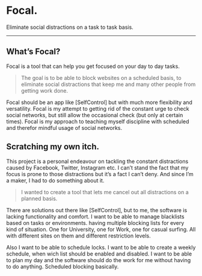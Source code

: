 # Focal.
Eliminate social distractions on a task to task basis.

---- 
## What’s Focal?
Focal is a tool that can help you get focused on your day to day tasks.

> The goal is to be able to block websites on a scheduled basis, to eliminate social distractions that keep me and many other people from getting work done.

Focal should be an app like [SelfControl] but with much more flexibility and versatility. Focal is my attempt to getting rid of the constant urge to check social networks, but still allow the occasional check (but only at certain times). Focal is my approach to teaching myself discipline with scheduled and therefor mindful usage of social networks.

## Scratching my own itch.
This project is a personal endeavour on tackling the constant distractions caused by Facebook, Twitter, Instagram etc. I can’t stand the fact that my focus is prone to those distractions but it’s a fact I can’t deny. And since I’m a maker, I had to do something about it.

> I wanted to create a tool that lets me cancel out all distractions on a planned basis.

There are solutions out there like [SelfControl], but to me, the software is lacking functionality and comfort. I want to be able to manage blacklists based on tasks or environments. having multiple blocking lists for every kind of situation. One for University, one for Work, one for casual surfing. All with different sites on them and different restriction levels.

Also I want to be able to schedule locks. I want to be able to create a weekly schedule, when wich list should be enabled and disabled. I want to be able to plan my day and the software should do the work for me without having to do anything. Scheduled blocking basically.
